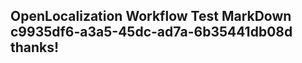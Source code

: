 <properties
ms.topic="hero-topic"
ms.test1="hero-topic"
ms.test2="test"/>

## OpenLocalization Workflow Test MarkDown c9935df6-a3a5-45dc-ad7a-6b35441db08d thanks!
<!--HONumber=Mar16_HO3-->

